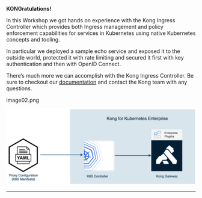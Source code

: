 **KONGratulations!**

In this Workshop we got hands on experience with the Kong Ingress Controller which provides both Ingress management and policy enforcement capabilities for services in Kubernetes using native Kubernetes concepts and tooling.

In particular we deployed a sample echo service and exposed it to the outside world, protected it with rate limiting and secured it first with key authentication and then with OpenID Connect.

There’s much more we can accomplish with the Kong Ingress Controller.  Be sure to checkout our [documentation](https://docs.konghq.com/enterprise/2.1.x/kong-for-kubernetes/) and contact the Kong team with any questions.

image02.png

![Ingress Controller](./assets/image02.png)

---

